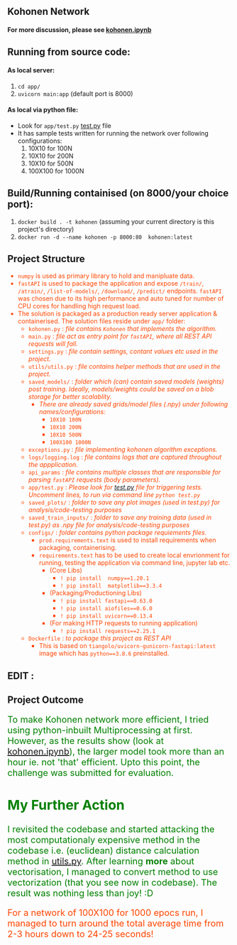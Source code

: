 ## Kohonen Network
#### For more discussion, please see [kohonen.ipynb](kohonen.ipynb)

Running from source code:
------------------------

#### As local server:
1. ```cd app/```
2. ```uvicorn main:app``` (default port is 8000)

#### As local via python file:
- Look for ```app/test.py``` <a href='app/test.py'>test.py</a>  file
- It has sample tests written for running the network over following configurations:
    1. 10X10 for 100N
    2. 10X10 for 200N
    3. 10X10 for 500N
    4. 100X100 for 1000N


Build/Running containised (on 8000/your choice port):
-----------------------------------------------------
1. ```docker build . -t kohonen``` (assuming your current directory is this project's directory)
2. ```docker run -d --name kohonen -p 8000:80  kohonen:latest```

Project Structure
------------------

<div style='color:#FF4500;'>

- ```numpy``` is used as primary library to hold and manipluate data.
- ```fastAPI``` is used to package the application and expose ```/train/```, ```/atrain/```, ```/list-of-models/```, ```/download/```, ```/predict/``` endpoints. ```fastAPI``` was chosen due to its high performance and auto tuned for number of CPU cores for handling high request load.
- The solution is packaged as a production ready server application & containerised. The solution files reside under ```app/``` folder:    
    - `kohonen.py` : <i>file contains ```Kohonen``` that implements the algorithm.</i>
    - `main.py` : <i>file act as entry point for ```fastAPI```, where all REST API requests will fall.</i>
    - `settings.py` : <i>file contain settings, contant values etc used in the project.</i>
    - `utils/utils.py` : <i>file contains helper methods that are used in the project.</i>
    - `saved_models/` : <i>folder which (can) contain saved models (weights) post training. Ideally, models/weights could be saved on a blob storage for better scalablity.</i>
        - <i>There are already saved grids/model files (.npy) under following names/configurations:</i> 
            - ```10X10 100N```
            - ```10X10 200N```
            - ```10X10 500N```
            - ```100X100 1000N```
    - `exceptions.py` : <i>file implementing kohonen algorithm exceptions.</i>
    - `logs/logging.log` : <i>file contains logs that are captured throughout the appplication.</i>
    - `api_params` : <i> file contains multiple classes that are responsible for parsing ```fastAPI``` requests (body parameters).</i>
    - `app/test.py` : <i> Please look for <a href='app/test.py'>test.py</a> file for triggering tests. Uncomment lines, to run via command line ```python test.py```</i>
    - `saved_plots/` : <i>folder to save any plot images (used in test.py) for analysis/code-testing purposes</i>
    - `saved_train_inputs/` : <i>folder to save any training data (used in test.py) as .npy file for analysis/code-testing purposes</i>
    - `configs/`  : <i>folder contains python package requiements files.</i>
        - ```prod.requirements.text``` is used to install requirements when packaging, containerising.
        - ```requirements.text``` has to be used to create local envrionment for running, testing the application via command line, jupyter lab etc.
            - (Core Libs)
                - ```! pip install  numpy==1.20.1```
                - ```! pip install  matplotlib==3.3.4```
            -  (Packaging/Productioning Libs)
                - ```! pip install fastapi==0.63.0```
                - ```! pip install aiofiles==0.6.0```
                - ```! pip install uvicorn==0.13.4```
            -   (For making HTTP requests to running application)
                - ```! pip install requests==2.25.1```
    - `Dockerfile` : <i>to package this project as REST API</i>
        - This is based on ```tiangolo/uvicorn-gunicorn-fastapi:latest``` image which has ```python==3.8.6``` preinstalled.
</div>



EDIT :
-----

Project Outcome
------------------
<div style="color:green; font-size:20px">

To make Kohonen network more efficient, I tried using python-inbuilt Multiprocessing at first.
However, as the results show (look at [kohonen.ipynb](kohonen.ipynb)), the larger model took more than an hour ie. not 'that' efficient. Upto this point, the challenge was submitted for evaluation.

My Further Action
---------
I revisited the codebase and started attacking the most computationaly expensive method in the codebase i.e. (euclidean) distance calculation method in <a href='utils/utils.py'>utils.py</a>. After learning <b>more</b> about vectorisation, I managed to convert method to use vectorization (that you see now in codebase). The result was nothing less than joy! :D 

<div style='color:#FF4500;'> For a network of 100X100 for 1000 epocs run, I managed to turn around the total average time from 2-3 hours down to 24-25 seconds!</div>


